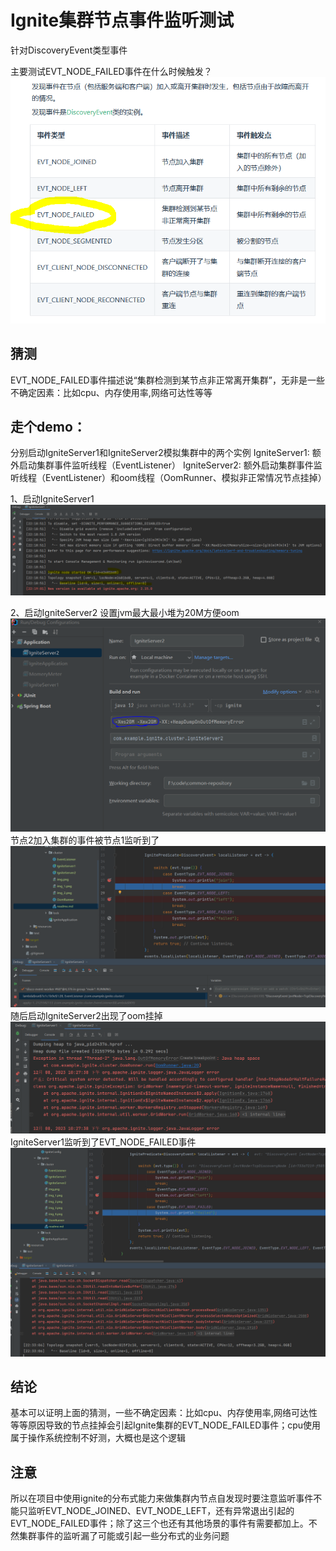 # Ignite集群节点事件监听测试
针对DiscoveryEvent类型事件

主要测试EVT_NODE_FAILED事件在什么时候触发？
![img.png](image/img.png)

## 猜测
EVT_NODE_FAILED事件描述说“集群检测到某节点非正常离开集群”，无非是一些不确定因素：比如cpu、内存使用率,网络可达性等等

## 走个demo：
分别启动IgniteServer1和IgniteServer2模拟集群中的两个实例
IgniteServer1: 额外启动集群事件监听线程（EventListener）
IgniteServer2: 额外启动集群事件监听线程（EventListener）和oom线程（OomRunner、模拟非正常情况节点挂掉）


1、启动IgniteServer1
![img_1.png](image/img_1.png)

2、启动IgniteServer2
设置jvm最大最小堆为20M方便oom
![img_2.png](image/img_2.png)
节点2加入集群的事件被节点1监听到了
![img_3.png](image/img_3.png)
随后启动IgniteServer2出现了oom挂掉
![img_4.png](image/img_4.png)
IgniteServer1监听到了EVT_NODE_FAILED事件
![img_5.png](image/img_5.png)

## 结论
基本可以证明上面的猜测，一些不确定因素：比如cpu、内存使用率,网络可达性等等原因导致的节点挂掉会引起Ignite集群的EVT_NODE_FAILED事件；cpu使用属于操作系统控制不好测，大概也是这个逻辑


## 注意
所以在项目中使用ignite的分布式能力来做集群内节点自发现时要注意监听事件不能只监听EVT_NODE_JOINED、EVT_NODE_LEFT，还有异常退出引起的EVT_NODE_FAILED事件；除了这三个也还有其他场景的事件有需要都加上。不然集群事件的监听漏了可能或引起一些分布式的业务问题
